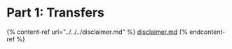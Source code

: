 # Part 1: Transfers

{% content-ref url="../../../disclaimer.md" %}
[disclaimer.md](../../../disclaimer.md)
{% endcontent-ref %}
